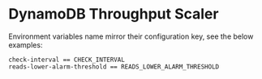 # DynamoDB Throughput Scaler

Environment variables name mirror their configuration key, see the below examples:

```
check-interval == CHECK_INTERVAL
reads-lower-alarm-threshold == READS_LOWER_ALARM_THRESHOLD
```
